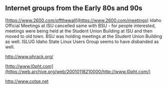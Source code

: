 ## Internet groups from the Early 80s and 90s
[https://www.2600.com/offthewall](https://www.2600.com/meetings) Idaho Official Meetings at ISU cancelled same with BSU - for people interested, meetings were being held at the Student Union Building at ISU and then moved to old town. BSU was holding meetings at the Student Union Building as well. ISLUG Idaho State Linux Users Group seems to have disbanded as well.

http://www.phrack.org/ 


[http://www.l0pht.com](https://web.archive.org/web/20010118210000/http://www.l0pht.com/)


http://www.cotse.net

